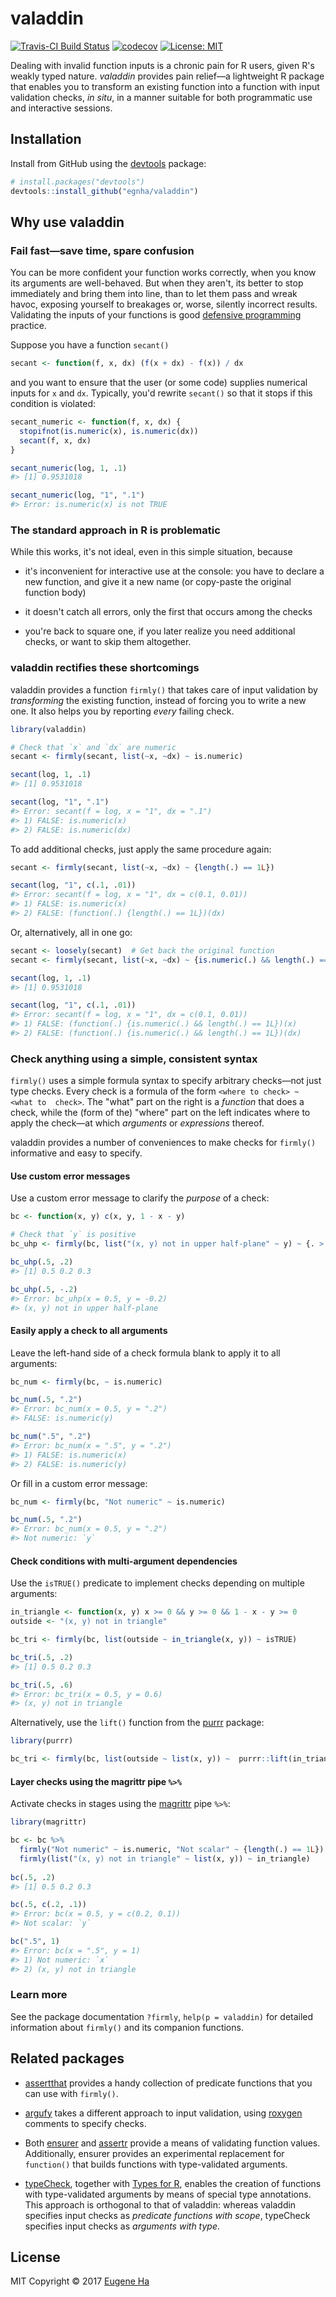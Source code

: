 # valaddin

[![Travis-CI Build Status](https://travis-ci.org/egnha/valaddin.svg?branch=master)](https://travis-ci.org/egnha/valaddin)
[![codecov](https://codecov.io/gh/egnha/valaddin/branch/master/graph/badge.svg)](https://codecov.io/gh/egnha/valaddin)
 [![License: MIT](https://img.shields.io/badge/License-MIT-yellow.svg)](https://opensource.org/licenses/MIT)

Dealing with invalid function inputs is a chronic pain for R users, given R's 
weakly typed nature. _valaddin_ provides pain relief—a lightweight R package 
that enables you to transform an existing function into a function with input 
validation checks, _in situ_, in a manner suitable for both programmatic use and
interactive sessions.

## Installation

Install from GitHub using the [devtools](https://github.com/hadley/devtools)
package:

```R
# install.packages("devtools")
devtools::install_github("egnha/valaddin")
```

## Why use valaddin

### Fail fast—save time, spare confusion

You can be more confident your function works correctly, when you know its 
arguments are well-behaved. But when they aren't, its better to stop immediately
and bring them into line, than to let them pass and wreak havoc, exposing 
yourself to breakages or, worse, silently incorrect results. Validating the 
inputs of your functions is good [defensive
programming](http://adv-r.had.co.nz/Exceptions-Debugging.html#defensive-programming)
practice.

Suppose you have a function `secant()`

```R
secant <- function(f, x, dx) (f(x + dx) - f(x)) / dx
```

and you want to ensure that the user (or some code) supplies numerical inputs 
for `x` and `dx`. Typically, you'd rewrite `secant()` so that it stops if this
condition is violated:

```R
secant_numeric <- function(f, x, dx) {
  stopifnot(is.numeric(x), is.numeric(dx))
  secant(f, x, dx)
}

secant_numeric(log, 1, .1)
#> [1] 0.9531018

secant_numeric(log, "1", ".1")
#> Error: is.numeric(x) is not TRUE
```

### The standard approach in R is problematic

While this works, it's not ideal, even in this simple situation, because

* it's inconvenient for interactive use at the console: you have to declare a 
new function, and give it a new name (or copy-paste the original function body)

* it doesn't catch all errors, only the first that occurs among the checks

* you're back to square one, if you later realize you need additional checks, or want to skip them altogether.

### valaddin rectifies these shortcomings

valaddin provides a function `firmly()` that takes care of input validation by
_transforming_ the existing function, instead of forcing you to write a new one.
It also helps you by reporting _every_ failing check.

```R
library(valaddin)

# Check that `x` and `dx` are numeric
secant <- firmly(secant, list(~x, ~dx) ~ is.numeric)

secant(log, 1, .1)
#> [1] 0.9531018

secant(log, "1", ".1")
#> Error: secant(f = log, x = "1", dx = ".1")
#> 1) FALSE: is.numeric(x)
#> 2) FALSE: is.numeric(dx)
```

To add additional checks, just apply the same procedure again:

```R
secant <- firmly(secant, list(~x, ~dx) ~ {length(.) == 1L})

secant(log, "1", c(.1, .01))
#> Error: secant(f = log, x = "1", dx = c(0.1, 0.01))
#> 1) FALSE: is.numeric(x)
#> 2) FALSE: (function(.) {length(.) == 1L})(dx)
```

Or, alternatively, all in one go:

```R
secant <- loosely(secant)  # Get back the original function
secant <- firmly(secant, list(~x, ~dx) ~ {is.numeric(.) && length(.) == 1L})

secant(log, 1, .1)
#> [1] 0.9531018

secant(log, "1", c(.1, .01))
#> Error: secant(f = log, x = "1", dx = c(0.1, 0.01))
#> 1) FALSE: (function(.) {is.numeric(.) && length(.) == 1L})(x)
#> 2) FALSE: (function(.) {is.numeric(.) && length(.) == 1L})(dx)
```

### Check anything using a simple, consistent syntax

`firmly()` uses a simple formula syntax to specify arbitrary checks—not just 
type checks. Every check is a formula of the form `<where to check> ~ <what to 
check>`. The "what" part on the right is a _function_ that does a check, while
the (form of the) "where" part on the left indicates where to apply the
check—at which _arguments_ or _expressions_ thereof.

valaddin provides a number of conveniences to make checks for `firmly()`
informative and easy to specify.

#### Use custom error messages

Use a custom error message to clarify the _purpose_ of a check:

```R
bc <- function(x, y) c(x, y, 1 - x - y)

# Check that `y` is positive
bc_uhp <- firmly(bc, list("(x, y) not in upper half-plane" ~ y) ~ {. > 0})

bc_uhp(.5, .2)
#> [1] 0.5 0.2 0.3

bc_uhp(.5, -.2)
#> Error: bc_uhp(x = 0.5, y = -0.2)
#> (x, y) not in upper half-plane
```

#### Easily apply a check to all arguments

Leave the left-hand side of a check formula blank to apply it to all arguments:

```R
bc_num <- firmly(bc, ~ is.numeric)

bc_num(.5, ".2")
#> Error: bc_num(x = 0.5, y = ".2")
#> FALSE: is.numeric(y)

bc_num(".5", ".2")
#> Error: bc_num(x = ".5", y = ".2")
#> 1) FALSE: is.numeric(x)
#> 2) FALSE: is.numeric(y)
```

Or fill in a custom error message:

```R
bc_num <- firmly(bc, "Not numeric" ~ is.numeric)

bc_num(.5, ".2")
#> Error: bc_num(x = 0.5, y = ".2")
#> Not numeric: `y`
```

#### Check conditions with multi-argument dependencies

Use the `isTRUE()` predicate to implement checks depending on multiple
arguments:

```R
in_triangle <- function(x, y) x >= 0 && y >= 0 && 1 - x - y >= 0
outside <- "(x, y) not in triangle"

bc_tri <- firmly(bc, list(outside ~ in_triangle(x, y)) ~ isTRUE)

bc_tri(.5, .2)
#> [1] 0.5 0.2 0.3

bc_tri(.5, .6)
#> Error: bc_tri(x = 0.5, y = 0.6)
#> (x, y) not in triangle
```

Alternatively, use the `lift()` function from the
[purrr](https://github.com/hadley/purrr) package:

```R
library(purrr)

bc_tri <- firmly(bc, list(outside ~ list(x, y)) ~  purrr::lift(in_triangle))
```

#### Layer checks using the magrittr pipe `%>%`

Activate checks in stages using the
[magrittr](https://github.com/tidyverse/magrittr) pipe `%>%`:

```R
library(magrittr)

bc <- bc %>%
  firmly("Not numeric" ~ is.numeric, "Not scalar" ~ {length(.) == 1L}) %>%
  firmly(list("(x, y) not in triangle" ~ list(x, y)) ~ in_triangle)
                   
bc(.5, .2)
#> [1] 0.5 0.2 0.3

bc(.5, c(.2, .1))
#> Error: bc(x = 0.5, y = c(0.2, 0.1))
#> Not scalar: `y`

bc(".5", 1)
#> Error: bc(x = ".5", y = 1)
#> 1) Not numeric: `x`
#> 2) (x, y) not in triangle
```

### Learn more

See the package documentation `?firmly`, `help(p = valaddin)` for detailed 
information about `firmly()` and its companion functions.

## Related packages

* [assertthat](https://github.com/hadley/assertthat) provides a handy collection
of predicate functions that you can use with `firmly()`.

* [argufy](https://github.com/gaborcsardi/argufy) takes a different approach to
input validation, using [roxygen](https://github.com/klutometis/roxygen)
comments to specify checks.

* Both [ensurer](https://github.com/smbache/ensurer) and 
[assertr](https://github.com/ropensci/assertr) provide a means of validating 
function values. Additionally, ensurer provides an experimental replacement for
`function()` that builds functions with type-validated arguments.

* [typeCheck](https://github.com/jimhester/typeCheck), together with [Types for 
R](https://github.com/jimhester/types), enables the creation of functions with 
type-validated arguments by means of special type annotations. This approach is 
orthogonal to that of valaddin: whereas valaddin specifies input checks as 
_predicate functions with scope_, typeCheck specifies input checks as _arguments
with type_.

## License

MIT Copyright © 2017 [Eugene Ha](https://github.com/egnha)
